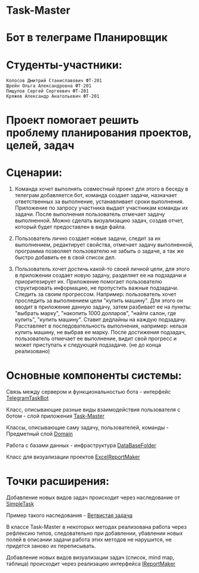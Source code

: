 # Task-Master
# Бот в телеграме Планировщик

# Cтуденты-участники:
	Колосов Дмитрий Станиславович ФТ-201
	Шрейн Ольга Александровна ФТ-201
	Пищулов Сергей Сергеевич ФТ-201
	Кряжев Александр Анатольевич ФТ-201

# Проект помогает решить проблему планирования проектов, целей, задач
# Сценарии:
1. Команда хочет выполнять совместный проект для этого в беседу в телеграм добавляется бот, команда создает задачи, 
назначает ответственных за выполнение, устанавливает сроки выполнения. 
Приложение по запросу участника выдает участникам команды их задачи. 
После выполнения пользователь отмечает задачу выполненной.
Можно сделать визуализацию задач, создав отчет, который будет предоставлен в виде файла.

2. Пользователь лично создает новые задачи, следит за их выполнением, редактирует свойства, отмечает задачу выполненной,
программа позволяет пользователю не забыть о задаче, а так же быстро добавить ее в свой список дел. 

3. Пользователь хочет достичь какой-то своей личной цели, для этого в приложении создает новую задачу,
разделяет ее на подзадачи и приоритезирует их. Приложение помогает пользователю структировать информацию,
не пропустить важные подзадачи. Следить за своим прогрессом.
Например: пользователь хочет проследить за выполнением цели "купить машину".
Для этого он вводит в приложение данную задачу, 
затем разбивает ее на пункты: "выбрать марку", "накопить 1000 долларов", "найти салон, где купить",
"купить машину". 
Ставит дедлайны на каждую подзадачу. 
Расставляет в последовательность выполнения, например: нельзя купить машину, не выбрав ее марку.
После достижения подзадач, пользователь отмечает ее выполнение,
видит свой прогресс и может приступать к следующей подзадаче. (не до конца реализовано)
# Основные компоненты системы:
Связь между сервером и функциональностью бота - интерфейс [TelegramTaskBot](https://github.com/dimachkaDESTROYER/Task-Master/blob/main/TaskMaster/TelegramTaskBot.cs)

Класс, описывающие разные виды взаимодействия пользователя с ботом - слой приложения [Task-Master](https://github.com/dimachkaDESTROYER/Task-Master/blob/main/TaskMaster/TaskMaster.cs)

Классы, описывающие саму задачу, пользователей, команды - Предметный слой [Domain](https://github.com/dimachkaDESTROYER/Task-Master/tree/main/TaskMaster/Domain)

Работа с базами данных - инфраструктура [DataBaseFolder](https://github.com/dimachkaDESTROYER/Task-Master/tree/main/TaskMaster/DataBaseFolder)

Класс для визуализации проектов [ExcelReportMaker](https://github.com/dimachkaDESTROYER/Task-Master/blob/main/TaskMaster/Report/ExcelReportMaker.cs)
# Точки расширения:
Добавление новых видов задач происходит через наследование от [SimpleTask](https://github.com/dimachkaDESTROYER/Task-Master/blob/6bafb6977917291c318a1d1a5ebd66bc006fd2c3/TaskMaster/Domain/Tasks/SimpleTask.cs#L6)

Пример такого наследования - [Ветвистая задача](https://github.com/dimachkaDESTROYER/Task-Master/blob/main/TaskMaster/Domain/Tasks/BranchedTask.cs)

В классе Task-Master в некоторых методах реализована работа через рефлексию типов, следовательно при добавлении, убавлении новых полей в описании задачи работа этих методов не нарушится, не придется заново их переписывать.

Добавление новых видов визуализации задач (список, mind map, таблица) происходит через реализацию интерфейса [IReportMaker](https://github.com/dimachkaDESTROYER/Task-Master/blob/main/TaskMaster/Report/IReportMaker.cs)
	

